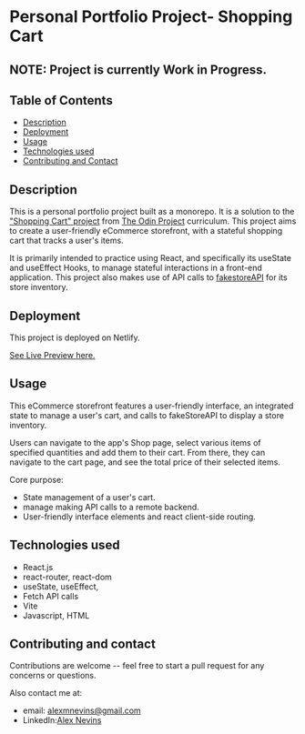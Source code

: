 # Personal Portfolio Project- Shopping Cart

## NOTE: Project is currently Work in Progress.

## Table of Contents

- [Description](#description)
- [Deployment](#deployment)
- [Usage](#usage)
- [Technologies used](#technologies-used)
- [Contributing and Contact](#contributing-and-contact)

## Description

This is a personal portfolio project built as a monorepo. It is a solution to the ["Shopping Cart" project](https://www.theodinproject.com/lessons/node-path-react-new-shopping-cart) from [The Odin Project](https://www.theodinproject.com) curriculum. This project aims to create a user-friendly eCommerce storefront, with a stateful shopping cart that tracks a user's items.

It is primarily intended to practice using React, and specifically its useState and useEffect Hooks, to manage stateful interactions in a front-end application. This project also makes use of API calls to [fakestoreAPI](https://fakestoreapi.com) for its store inventory.

## Deployment

This project is deployed on Netlify.

[See Live Preview here.](https://lighthearted-licorice-112eb9.netlify.app)

## Usage

This eCommerce storefront features a user-friendly interface, an integrated state to manage a user's cart, and calls to fakeStoreAPI to display a store inventory.

Users can navigate to the app's Shop page, select various items of specified quantities and add them to their cart. From there, they can navigate to the cart page, and see the total price of their selected items.

Core purpose:

- State management of a user's cart.
- manage making API calls to a remote backend.
- User-friendly interface elements and react client-side routing.

## Technologies used

- React.js
- react-router, react-dom
- useState, useEffect,
- Fetch API calls
- Vite
- Javascript, HTML

## Contributing and contact

Contributions are welcome -- feel free to start a pull request for any concerns or questions.

Also contact me at:

- email: alexmnevins@gmail.com
- LinkedIn:[Alex Nevins](https://www.linkedin.com/in/alex-nevins-489488282/)
